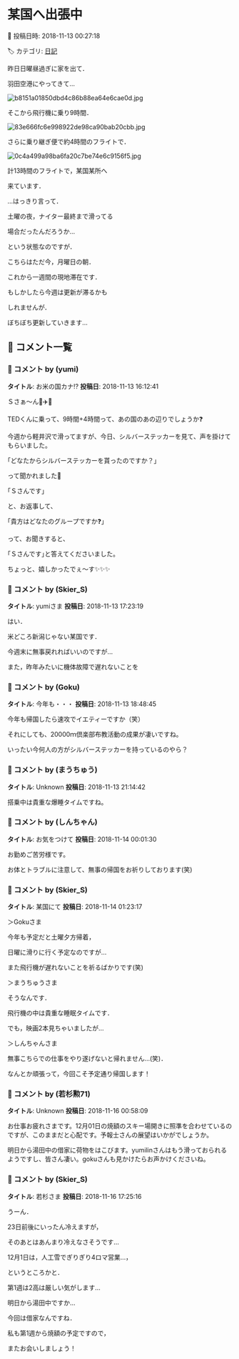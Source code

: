 # 某国へ出張中

📅 投稿日時: 2018-11-13 00:27:18

🏷️ カテゴリ: [日記](cc4b5682fb7b8b144980957a978653fb0.md)

昨日日曜昼過ぎに家を出て．


羽田空港にやってきて…




![b8151a01850dbd4c86b88ea64e6cae0d.jpg](images/b8151a01850dbd4c86b88ea64e6cae0d.jpg)




そこから飛行機に乗り9時間．




![83e666fc6e998922de98ca90bab20cbb.jpg](images/83e666fc6e998922de98ca90bab20cbb.jpg)




さらに乗り継ぎ便で約4時間のフライトで．




![0c4a499a98ba6fa20c7be74e6c9156f5.jpg](images/0c4a499a98ba6fa20c7be74e6c9156f5.jpg)




計13時間のフライトで，某国某所へ


来ています．





…はっきり言って．


土曜の夜，ナイター最終まで滑ってる


場合だったんだろうか…


という状態なのですが．





こちらはただ今，月曜日の朝．


これから一週間の現地滞在です．


もしかしたら今週は更新が滞るかも


しれませんが．


ぼちぼち更新していきます…

## 💬 コメント一覧

### 💬 コメント by (yumi)
**タイトル**: お米の国カナ⁉️
**投稿日**: 2018-11-13 16:12:41

Ｓさぁ～ん🌠✈️🎊



TEDくんに乗って、9時間+4時間って、あの国のあの辺りでしょうか❓



今週から軽井沢で滑ってますが、今日、シルバーステッカーを見て、声を掛けてもらいました。



｢どなたからシルバーステッカーを貰ったのですか？｣

って聞かれました🎵

｢Ｓさんです｣

と、お返事して、

｢貴方はどなたのグループですか❓｣

って、お聞きすると、

｢Ｓさんです｣と答えてくださいました。



ちょっと、嬉しかったでぇ～す✨✨✨

### 💬 コメント by (Skier_S)
**タイトル**: yumiさま
**投稿日**: 2018-11-13 17:23:19

はい．

米どころ新潟じゃない某国です．



今週末に無事戻れればいいのですが…

また，昨年みたいに機体故障で遅れないことを

### 💬 コメント by (Goku)
**タイトル**: 今年も・・・
**投稿日**: 2018-11-13 18:48:45

今年も帰国したら速攻でイエティーですか（笑）



それにしても、20000ｍ倶楽部布教活動の成果が凄いですね。

いったい今何人の方がシルバーステッカーを持っているのやら？

### 💬 コメント by (まうちゅう)
**タイトル**: Unknown
**投稿日**: 2018-11-13 21:14:42

搭乗中は貴重な爆睡タイムですね。

### 💬 コメント by (しんちゃん)
**タイトル**: お気をつけて
**投稿日**: 2018-11-14 00:01:30

お勤めご苦労様です。

お体とトラブルに注意して、無事の帰国をお祈りしております(笑)

### 💬 コメント by (Skier_S)
**タイトル**: 某国にて
**投稿日**: 2018-11-14 01:23:17

＞Gokuさま

今年も予定だと土曜夕方帰着，

日曜に滑りに行く予定なのですが…

また飛行機が遅れないことを祈るばかりです(笑)



＞まうちゅうさま

そうなんです．

飛行機の中は貴重な睡眠タイムです．

でも，映画2本見ちゃいましたが…



＞しんちゃんさま

無事こちらでの仕事をやり遂げないと帰れません…(笑)．

なんとか頑張って，今回こそ予定通り帰国します！

### 💬 コメント by (若杉勲71)
**タイトル**: Unknown
**投稿日**: 2018-11-16 00:58:09

お仕事お疲れさまです。12月01日の焼額のスキー場開きに照準を合わせているのですが、このままだと心配です。予報士さんの展望はいかがでしょうか。

明日から湯田中の借家に荷物をはこびます。yumilinさんはもう滑っておられるようですし、皆さん凄い。gokuさんも見かけたらお声かけくださいね。

### 💬 コメント by (Skier_S)
**タイトル**: 若杉さま
**投稿日**: 2018-11-16 17:25:16

うーん．

23日前後にいったん冷えますが，

そのあとはあんまり冷えなさそうです…

12月1日は，人工雪でぎりぎり4ロマ営業…，

というところかと．

第1週は2高は厳しい気がします…



明日から湯田中ですか…

今回は借家なんですね．

私も第1週から焼額の予定ですので，

またお会いしましょう！


